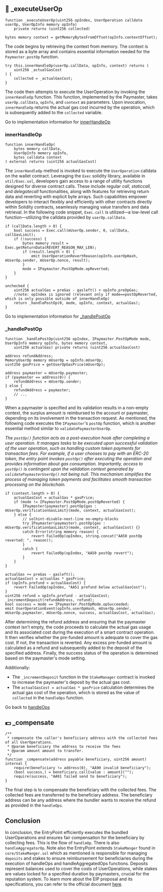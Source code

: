 ## :wrench: _executeUserOp
```solidity
function _executeUserOp(uint256 opIndex, UserOperation calldata userOp, UserOpInfo memory opInfo) 
    private returns (uint256 collected)
```

```solidity
bytes memory context = getMemoryBytesFromOffset(opInfo.contextOffset);
```

The code begins by retrieving the context from memory. The context is stored as a byte array and contains essential information needed for the `Paymaster.postOp` function.

```solidity
try this.innerHandleOp(userOp.callData, opInfo, context) returns (
    uint256 _actualGasCost
) {
    collected = _actualGasCost;
}
```

The code then attempts to execute the UserOperation by invoking the `innerHandleOp` function. This function, implemented by the Paymaster, takes `userOp.callData`, `opInfo`, and `context` as parameters. Upon invocation, `innerHandleOp` returns the actual gas cost incurred by the operation, which is subsequently added to the `collected` variable. 

Go to implementation information for [innerHandleOp](#innerhandleop)

### innerHandleOp

```solidity
function innerHandleOp(
    bytes memory callData,
    UserOpInfo memory opInfo,
    bytes calldata context
) external returns (uint256 actualGasCost)
```

The `innerHandleOp` method is invoked to execute the `UserOperation` calldata on the wallet contract. Leveraging the `Exec` solidity library, available in `util/Exec.sol`, developers gain access to a range of utility functions designed for diverse contract calls. These include regular *call*, *staticcall*, and *delegatecall* functionalities, along with features for retrieving return data and reverting with explicit byte arrays. Such capabilities empower developers to interact flexibly and efficiently with other contracts directly within Solidity contracts, seamlessly managing value transfers and data retrieval. In the following code snippet, `Exec.call` is utilized—a low-level call function—utilizing the calldata provided by `userOp.callData`.

```solidity
if (callData.length > 0) {
    bool success = Exec.call(mUserOp.sender, 0, callData, callGasLimit);
    if (!success) {
        bytes memory result = Exec.getReturnData(REVERT_REASON_MAX_LEN);
        if (result.length > 0) {
            emit UserOperationRevertReason(opInfo.userOpHash, mUserOp.sender, mUserOp.nonce, result);
        }
        mode = IPaymaster.PostOpMode.opReverted;
    }
}
```

```solidity
unchecked {
    uint256 actualGas = preGas - gasleft() + opInfo.preOpGas;
    //note: opIndex is ignored (relevant only if mode==postOpReverted, which is only possible outside of innerHandleOp)
    return _handlePostOp(0, mode, opInfo, context, actualGas);
}
```

Go to implementation information for [_handlePostOp](#_handlepostop)

### _handlePostOp

```solidity
function _handlePostOp(uint256 opIndex, IPaymaster.PostOpMode mode, UserOpInfo memory opInfo, bytes memory context, 
    uint256 actualGas) private returns (uint256 actualGasCost) 
```

```solidity
address refundAddress;
MemoryUserOp memory mUserOp = opInfo.mUserOp;
uint256 gasPrice = getUserOpGasPrice(mUserOp);

address paymaster = mUserOp.paymaster;
if (paymaster == address(0)) {
    refundAddress = mUserOp.sender;
} else {
    refundAddress = paymaster;
    // ...
}
```

When a paymaster is specified and its validation results in a non-empty context, the surplus amount is reimbursed to the account or paymaster, depending on its involvement in the transaction request. As mentioned, the following code executes the `IPaymaster`'s `postOp` function, which is another essential method similar to `validatePaymasterUserOp`.

*The `postOp()` function acts as a post-execution hook after completing a user operation. It manages tasks to be executed upon successful validation of the user operation, such as handling custom token payments for transaction fees. For example, if a user chooses to pay with an ERC-20 token, the entry point invokes `postOp()` after executing the operation and provides information about gas consumption. Importantly, access to `postOp()` is contingent upon the validation context generated by `validatePaymasterUserOp()` not being null. This mechanism simplifies the process of managing token payments and facilitates smooth transaction processing on the blockchain.*

```solidity
if (context.length > 0) {
    actualGasCost = actualGas * gasPrice;
    if (mode != IPaymaster.PostOpMode.postOpReverted) {
        IPaymaster(paymaster).postOp{gas : mUserOp.verificationGasLimit}(mode, context, actualGasCost);
    } else {
        // solhint-disable-next-line no-empty-blocks
        try IPaymaster(paymaster).postOp{gas : mUserOp.verificationGasLimit}(mode, context, actualGasCost) {}
        catch Error(string memory reason) {
            revert FailedOp(opIndex, string.concat("AA50 postOp reverted: ", reason));
        }
        catch {
            revert FailedOp(opIndex, "AA50 postOp revert");
        }
    }
}
```

```solidity
actualGas += preGas - gasleft();
actualGasCost = actualGas * gasPrice;
if (opInfo.prefund < actualGasCost) {
    revert FailedOp(opIndex, "AA51 prefund below actualGasCost");
}
uint256 refund = opInfo.prefund - actualGasCost;
_incrementDeposit(refundAddress, refund);
bool success = mode == IPaymaster.PostOpMode.opSucceeded;
emit UserOperationEvent(opInfo.userOpHash, mUserOp.sender, mUserOp.paymaster, mUserOp.nonce, success, actualGasCost, actualGas);
```

After determining the refund address and ensuring that the paymaster context isn't empty, the code proceeds to calculate the actual gas usage and its associated cost during the execution of a smart contract operation. It then verifies whether the pre-funded amount is adequate to cover the gas cost. If not, the transaction is reverted. Any excess pre-funded amount is calculated as a refund and subsequently added to the deposit of the specified address. Finally, the success status of the operation is determined based on the paymaster's mode setting.

Additionally:
- The `_incrementDeposit` function in the `StakeManager` contract is invoked to increase the paymaster's deposit by the actual gas cost.
- The `actualGasCost = actualGas * gasPrice` calculation determines the actual gas cost of the operation, which is stored as the value of `collected` in the `handleOps` function.

Go back to [handleOps](#point_right-handleops)

## :dollar: _compensate

```solidity
/**
 * compensate the caller's beneficiary address with the collected fees of all UserOperations.
 * @param beneficiary the address to receive the fees
 * @param amount amount to transfer.
 */
function _compensate(address payable beneficiary, uint256 amount) internal {
    require(beneficiary != address(0), "AA90 invalid beneficiary");
    (bool success,) = beneficiary.call{value : amount}("");
    require(success, "AA91 failed send to beneficiary");
}
```

The final step is to compensate the beneficiary with the collected fees. The collected fees are transferred to the beneficiary address. The beneficiary address can be any address where the bundler wants to receive the refund as provided in the `handleOps`.

## Conclusion

In conclusion, the EntryPoint efficiently executes the bundled UserOperations and ensures fair compensation for the beneficiary by collecting fees. This is the flow of `handleOp`. There is also `handleAggregatorOp`. Note also the EntryPoint extends `StakeManger` found in `core/StakeManger.sol` which as mentioned is responsible for managing `deposits` and stakes to ensure reimbursement for beneficiaries during the execution of handleOps and handleAggregatedOps functions. Deposits represent balances used to cover the costs of UserOperations, while stakes are values locked for a specified duration by paymasters, crucial for the reputation system.  To learn more about the EIP proposal and its specifications, you can refer to the official document [here](https://eips.ethereum.org/EIPS/eip-4337).
